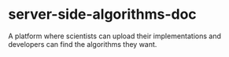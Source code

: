 # server-side-algorithms-doc
A platform where scientists can upload their implementations and developers can find the algorithms they want.
